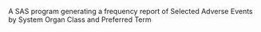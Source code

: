 A SAS program generating a frequency report of Selected Adverse Events by System Organ Class and Preferred Term
